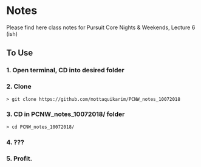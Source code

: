 # Notes

Please find here class notes for Pursuit Core Nights & Weekends, Lecture 6 (ish)

## To Use

### 1. Open terminal, CD into desired folder

### 2. Clone
```
> git clone https://github.com/mottaquikarim/PCNW_notes_10072018
```

### 3. CD in PCNW_notes_10072018/ folder
```
> cd PCNW_notes_10072018/
```

### 4. ???

### 5. Profit.


